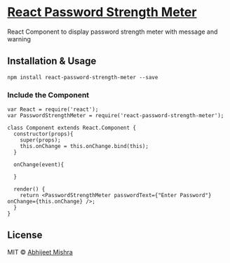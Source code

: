 # [React Password Strength Meter](https://github.com/abhijeetNmishra/react-password-strength-meter)
React Component to display password strength meter with message and warning

## Installation & Usage

```
npm install react-password-strength-meter --save
```

### Include the Component

```
var React = require('react');
var PasswordStrengthMeter = require('react-password-strength-meter');

class Component extends React.Component {
  constructor(props){
    super(props);
    this.onChange = this.onChange.bind(this);
  }

  onChange(event){

  }

  render() {
    return <PasswordStrengthMeter passwordText={"Enter Password"} onChange={this.onChange} />;
  }
}
```

## License

MIT © [Abhijeet Mishra](https://github.com/abhijeetNmishra)
